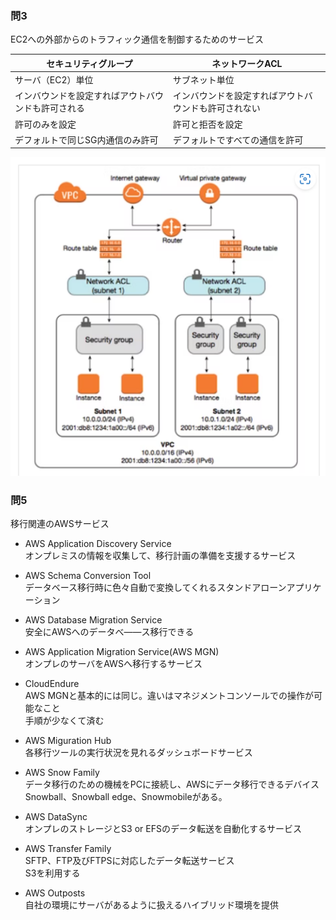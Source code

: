 ### 問3

EC2への外部からのトラフィック通信を制御するためのサービス  

|セキュリティグループ|ネットワークACL|
|-|-|
|サーバ（EC2）単位|サブネット単位|
|インバウンドを設定すればアウトバウンドも許可される|インバウンドを設定すればアウトバウンドも許可されない|
|許可のみを設定|許可と拒否を設定|
|デフォルトで同じSG内通信のみ許可|デフォルトですべての通信を許可|

![](./practice1img/1.png)

### 問5

移行関連のAWSサービス  

- AWS Application Discovery Service  
  オンプレミスの情報を収集して、移行計画の準備を支援するサービス  
- AWS Schema Conversion Tool  
  データベース移行時に色々自動で変換してくれるスタンドアローンアプリケーション  
- AWS Database Migration Service  
  安全にAWSへのデータべ――ス移行できる  
- AWS Application Migration Service(AWS MGN)  
  オンプレのサーバをAWSへ移行するサービス  
- CloudEndure  
  AWS MGNと基本的には同じ。違いはマネジメントコンソールでの操作が可能なこと  
  手順が少なくて済む  

- AWS Miguration Hub  
  各移行ツールの実行状況を見れるダッシュボードサービス  
- AWS Snow Family  
  データ移行のための機械をPCに接続し、AWSにデータ移行できるデバイス  
  Snowball、Snowball edge、Snowmobileがある。  
- AWS DataSync  
  オンプレのストレージとS3 or EFSのデータ転送を自動化するサービス  
- AWS Transfer Family  
  SFTP、FTP及びFTPSに対応したデータ転送サービス  
  S3を利用する  
- AWS Outposts  
  自社の環境にサーバがあるように扱えるハイブリッド環境を提供  
